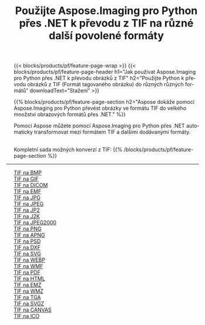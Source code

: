 ﻿---
title: Použijte Aspose.Imaging pro Python přes .NET k převodu z TIF na různé další povolené formáty 
weight: 3920
url: /cs/python-net/conversion/from/tif 
lang: cs
langdirlevel: 2
locales: zh-hans,ja,it,ru,de,es,fr,nl,id,lt,pl,pt,vi,tr,ko,zh-hant,ar,hi,th,sv,cs,uk,he
description: Pomocí Aspose.Imaging pro Python přes .NET můžete rychle transformovat z TIF(Formát tagovaného obrázku) do různých formátů.
---

{{< blocks/products/pf/feature-page-wrap >}}
{{< blocks/products/pf/feature-page-header h1="Jak používat Aspose.Imaging pro Python přes .NET k převodu obrázků z TIF" h2="Použijte Python k převodu obrázků z TIF (Formát tagovaného obrázku) do různých různých formátů" downloadText="Stažení" >}}


{{% blocks/products/pf/feature-page-section  h2="Aspose dokáže pomocí Aspose.Imaging pro Python převést obrázky ve formátu TIF do velkého množství obrazových formátů přes .NET." %}}
<p align=justify>Pomocí Aspose můžete pomocí Aspose.Imaging pro Python přes .NET automaticky transformovat mezi formátem TIF a dalšími dodávanými formáty. </p>
<br/>
Kompletní sada možných konverzí z TIF:
{{% /blocks/products/pf/feature-page-section %}}
<div class="container-fluid productfamilypage bg-gray">
    <div class="convertypes bg-gray agp-content section">
        <div class="container">
		<hr style="margin-left:-20px;"/>
		<div class="row other-converters">
		    <div class='col-md-2 other-converter remove-lp remove-rp'><a href="/imaging/cs/python-net/conversion/tif-to-bmp" >TIF na BMP</a></div><div class='col-md-2 other-converter remove-lp remove-rp'><a href="/imaging/cs/python-net/conversion/tif-to-gif" >TIF na GIF</a></div><div class='col-md-2 other-converter remove-lp remove-rp'><a href="/imaging/cs/python-net/conversion/tif-to-dicom" >TIF na DICOM</a></div><div class='col-md-2 other-converter remove-lp remove-rp'><a href="/imaging/cs/python-net/conversion/tif-to-emf" >TIF na EMF</a></div><div class='col-md-2 other-converter remove-lp remove-rp'><a href="/imaging/cs/python-net/conversion/tif-to-jpg" >TIF na JPG</a></div><div class='col-md-2 other-converter remove-lp remove-rp'><a href="/imaging/cs/python-net/conversion/tif-to-jpeg" >TIF na JPEG</a></div><div class='col-md-2 other-converter remove-lp remove-rp'><a href="/imaging/cs/python-net/conversion/tif-to-jp2" >TIF na JP2</a></div><div class='col-md-2 other-converter remove-lp remove-rp'><a href="/imaging/cs/python-net/conversion/tif-to-j2k" >TIF na J2K</a></div><div class='col-md-2 other-converter remove-lp remove-rp'><a href="/imaging/cs/python-net/conversion/tif-to-jpeg2000" >TIF na JPEG2000</a></div><div class='col-md-2 other-converter remove-lp remove-rp'><a href="/imaging/cs/python-net/conversion/tif-to-png" >TIF na PNG</a></div><div class='col-md-2 other-converter remove-lp remove-rp'><a href="/imaging/cs/python-net/conversion/tif-to-apng" >TIF na APNG</a></div><div class='col-md-2 other-converter remove-lp remove-rp'><a href="/imaging/cs/python-net/conversion/tif-to-psd" >TIF na PSD</a></div><div class='col-md-2 other-converter remove-lp remove-rp'><a href="/imaging/cs/python-net/conversion/tif-to-dxf" >TIF na DXF</a></div><div class='col-md-2 other-converter remove-lp remove-rp'><a href="/imaging/cs/python-net/conversion/tif-to-svg" >TIF na SVG</a></div><div class='col-md-2 other-converter remove-lp remove-rp'><a href="/imaging/cs/python-net/conversion/tif-to-webp" >TIF na WEBP</a></div><div class='col-md-2 other-converter remove-lp remove-rp'><a href="/imaging/cs/python-net/conversion/tif-to-wmf" >TIF na WMF</a></div><div class='col-md-2 other-converter remove-lp remove-rp'><a href="/imaging/cs/python-net/conversion/tif-to-pdf" >TIF na PDF</a></div><div class='col-md-2 other-converter remove-lp remove-rp'><a href="/imaging/cs/python-net/conversion/tif-to-html" >TIF na HTML</a></div><div class='col-md-2 other-converter remove-lp remove-rp'><a href="/imaging/cs/python-net/conversion/tif-to-emz" >TIF na EMZ</a></div><div class='col-md-2 other-converter remove-lp remove-rp'><a href="/imaging/cs/python-net/conversion/tif-to-wmz" >TIF na WMZ</a></div><div class='col-md-2 other-converter remove-lp remove-rp'><a href="/imaging/cs/python-net/conversion/tif-to-tga" >TIF na TGA</a></div><div class='col-md-2 other-converter remove-lp remove-rp'><a href="/imaging/cs/python-net/conversion/tif-to-svgz" >TIF na SVGZ</a></div><div class='col-md-2 other-converter remove-lp remove-rp'><a href="/imaging/cs/python-net/conversion/tif-to-canvas" >TIF na CANVAS</a></div><div class='col-md-2 other-converter remove-lp remove-rp'><a href="/imaging/cs/python-net/conversion/tif-to-ico" >TIF na ICO</a></div>
                </div>
        </div>
    </div>
</div>
<br/>

